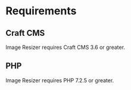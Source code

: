 # Requirements

## Craft CMS
Image Resizer requires Craft CMS 3.6 or greater.

## PHP
Image Resizer requires PHP 7.2.5 or greater.
